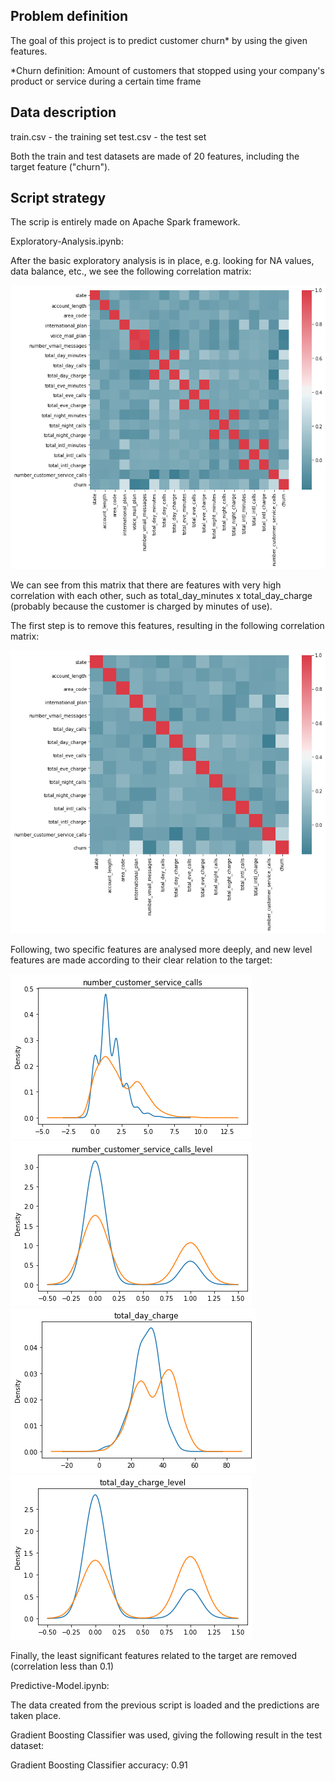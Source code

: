 ## Problem definition

The goal of this project is to predict customer churn* by using the given features. 

*Churn definition: Amount of customers that stopped using your company's product or service during a certain time frame

##  Data description

train.csv - the training set
test.csv - the test set 

Both the train and test datasets are made of 20 features, including the target feature ("churn").

##  Script strategy

The scrip is entirely made on Apache Spark framework.

Exploratory-Analysis.ipynb:

After the basic exploratory analysis is in place, e.g. looking for NA values, data balance, etc., we see the following correlation matrix:  

![corr-1](/pictures/corr-1.png)

We can see from this matrix that there are features with very high correlation with each other, such as total_day_minutes x total_day_charge (probably because the customer is charged by minutes of use).

The first step is to remove this features, resulting in the following correlation matrix:

![corr-2](/pictures/corr-2.png)

Following, two specific features are analysed more deeply, and new level features are made according to their clear relation to the target:

![number_customer_service_calls](/pictures/number_customer_service_calls.png)
![number_customer_service_calls_level](/pictures/number_customer_service_calls_level.png)
![total_day_charge](/pictures/total_day_charge.png)
![total_day_charge_level](/pictures/total_day_charge_level.png)

Finally, the least significant features related to the target are removed (correlation less than 0.1)

Predictive-Model.ipynb:

The data created from the previous script is loaded and the predictions are taken place.

Gradient Boosting Classifier was used, giving the following result in the test dataset:

Gradient Boosting Classifier accuracy: 0.91

